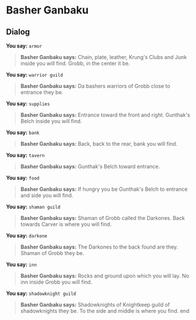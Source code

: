 # Basher Ganbaku


## Dialog

**You say:** `armor`



>**Basher Ganbaku says:** Chain, plate, leather, Krung's Clubs and Junk inside you will find.  Grobb, in the center it be.

**You say:** `warrior guild`



>**Basher Ganbaku says:** Da bashers warriors of Grobb close to entrance they be.

**You say:** `supplies`



>**Basher Ganbaku says:** Entrance toward the front and right.  Gunthak's Belch inside you will find.

**You say:** `bank`



>**Basher Ganbaku says:** Back, back to the rear, bank you will find.

**You say:** `tavern`



>**Basher Ganbaku says:** Gunthak's Belch toward entrance.

**You say:** `food`



>**Basher Ganbaku says:** If hungry you be Gunthak's Belch to entrance and side you will find.

**You say:** `shaman guild`



>**Basher Ganbaku says:** Shaman of Grobb called the Darkones.  Back towards Carver is where you will find.

**You say:** `darkone`



>**Basher Ganbaku says:** The Darkones to the back found are they.  Shaman of Grobb they be.

**You say:** `inn`



>**Basher Ganbaku says:** Rocks and ground upon which you will lay.  No inn inside Grobb you will find.

**You say:** `shadowknight guild`



>**Basher Ganbaku says:** Shadowknights of Knightkeep guild of shadowknights they be.  To the side and middle is where you find.
end